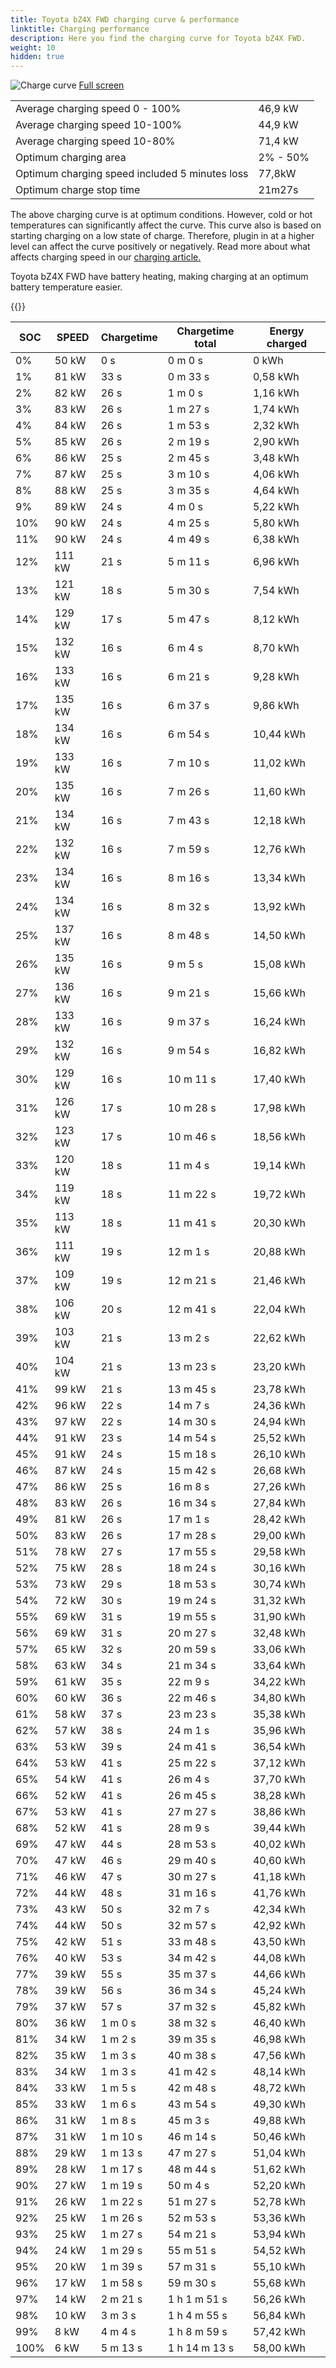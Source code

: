 ```yaml
---
title: Toyota bZ4X FWD charging curve & performance
linktitle: Charging performance
description: Here you find the charging curve for Toyota bZ4X FWD. 
weight: 10
hidden: true
---
```

<!-- markdownlint-disable MD033 -->
<object type="image/svg+xml" data="../modelnavigation.svg"></object>
![Charge curve](../chargingcurve.svg  "Charging curve")
[Full screen](../chargingcurve.svg)

|  | |
|-----|-----|
|Average charging speed 0 - 100% |46,9 kW|
|Average charging speed 10-100% |44,9 kW|
|Average charging speed 10-80% |71,4 kW|
|Optimum charging area|2% - 50%|
|Optimum charging speed included 5 minutes loss|77,8kW|
|Optimum charge stop time |21m27s|


The above charging curve is at optimum conditions. However, cold or hot temperatures can significantly affect the curve. This curve also is based on starting charging on a low state of charge. Therefore, plugin in at a higher level can affect the curve positively or negatively. Read more about what affects charging speed in our [charging article.](../../../../../technology/battery/charging/) 


Toyota bZ4X FWD have battery heating, making charging at an optimum battery temperature easier. 


{{<evkxdisplayaddarticle />}}

|SOC | SPEED|Chargetime | Chargetime total | Energy charged |
|-----|-----|-----|-----|-----|
|0%|50 kW|  0 s|  0 m 0 s |0 kWh |
|1%|81 kW|  33 s|  0 m 33 s |0,58 kWh |
|2%|82 kW|  26 s|  1 m 0 s |1,16 kWh |
|3%|83 kW|  26 s|  1 m 27 s |1,74 kWh |
|4%|84 kW|  26 s|  1 m 53 s |2,32 kWh |
|5%|85 kW|  26 s|  2 m 19 s |2,90 kWh |
|6%|86 kW|  25 s|  2 m 45 s |3,48 kWh |
|7%|87 kW|  25 s|  3 m 10 s |4,06 kWh |
|8%|88 kW|  25 s|  3 m 35 s |4,64 kWh |
|9%|89 kW|  24 s|  4 m 0 s |5,22 kWh |
|10%|90 kW|  24 s|  4 m 25 s |5,80 kWh |
|11%|90 kW|  24 s|  4 m 49 s |6,38 kWh |
|12%|111 kW|  21 s|  5 m 11 s |6,96 kWh |
|13%|121 kW|  18 s|  5 m 30 s |7,54 kWh |
|14%|129 kW|  17 s|  5 m 47 s |8,12 kWh |
|15%|132 kW|  16 s|  6 m 4 s |8,70 kWh |
|16%|133 kW|  16 s|  6 m 21 s |9,28 kWh |
|17%|135 kW|  16 s|  6 m 37 s |9,86 kWh |
|18%|134 kW|  16 s|  6 m 54 s |10,44 kWh |
|19%|133 kW|  16 s|  7 m 10 s |11,02 kWh |
|20%|135 kW|  16 s|  7 m 26 s |11,60 kWh |
|21%|134 kW|  16 s|  7 m 43 s |12,18 kWh |
|22%|132 kW|  16 s|  7 m 59 s |12,76 kWh |
|23%|134 kW|  16 s|  8 m 16 s |13,34 kWh |
|24%|134 kW|  16 s|  8 m 32 s |13,92 kWh |
|25%|137 kW|  16 s|  8 m 48 s |14,50 kWh |
|26%|135 kW|  16 s|  9 m 5 s |15,08 kWh |
|27%|136 kW|  16 s|  9 m 21 s |15,66 kWh |
|28%|133 kW|  16 s|  9 m 37 s |16,24 kWh |
|29%|132 kW|  16 s|  9 m 54 s |16,82 kWh |
|30%|129 kW|  16 s|  10 m 11 s |17,40 kWh |
|31%|126 kW|  17 s|  10 m 28 s |17,98 kWh |
|32%|123 kW|  17 s|  10 m 46 s |18,56 kWh |
|33%|120 kW|  18 s|  11 m 4 s |19,14 kWh |
|34%|119 kW|  18 s|  11 m 22 s |19,72 kWh |
|35%|113 kW|  18 s|  11 m 41 s |20,30 kWh |
|36%|111 kW|  19 s|  12 m 1 s |20,88 kWh |
|37%|109 kW|  19 s|  12 m 21 s |21,46 kWh |
|38%|106 kW|  20 s|  12 m 41 s |22,04 kWh |
|39%|103 kW|  21 s|  13 m 2 s |22,62 kWh |
|40%|104 kW|  21 s|  13 m 23 s |23,20 kWh |
|41%|99 kW|  21 s|  13 m 45 s |23,78 kWh |
|42%|96 kW|  22 s|  14 m 7 s |24,36 kWh |
|43%|97 kW|  22 s|  14 m 30 s |24,94 kWh |
|44%|91 kW|  23 s|  14 m 54 s |25,52 kWh |
|45%|91 kW|  24 s|  15 m 18 s |26,10 kWh |
|46%|87 kW|  24 s|  15 m 42 s |26,68 kWh |
|47%|86 kW|  25 s|  16 m 8 s |27,26 kWh |
|48%|83 kW|  26 s|  16 m 34 s |27,84 kWh |
|49%|81 kW|  26 s|  17 m 1 s |28,42 kWh |
|50%|83 kW|  26 s|  17 m 28 s |29,00 kWh |
|51%|78 kW|  27 s|  17 m 55 s |29,58 kWh |
|52%|75 kW|  28 s|  18 m 24 s |30,16 kWh |
|53%|73 kW|  29 s|  18 m 53 s |30,74 kWh |
|54%|72 kW|  30 s|  19 m 24 s |31,32 kWh |
|55%|69 kW|  31 s|  19 m 55 s |31,90 kWh |
|56%|69 kW|  31 s|  20 m 27 s |32,48 kWh |
|57%|65 kW|  32 s|  20 m 59 s |33,06 kWh |
|58%|63 kW|  34 s|  21 m 34 s |33,64 kWh |
|59%|61 kW|  35 s|  22 m 9 s |34,22 kWh |
|60%|60 kW|  36 s|  22 m 46 s |34,80 kWh |
|61%|58 kW|  37 s|  23 m 23 s |35,38 kWh |
|62%|57 kW|  38 s|  24 m 1 s |35,96 kWh |
|63%|53 kW|  39 s|  24 m 41 s |36,54 kWh |
|64%|53 kW|  41 s|  25 m 22 s |37,12 kWh |
|65%|54 kW|  41 s|  26 m 4 s |37,70 kWh |
|66%|52 kW|  41 s|  26 m 45 s |38,28 kWh |
|67%|53 kW|  41 s|  27 m 27 s |38,86 kWh |
|68%|52 kW|  41 s|  28 m 9 s |39,44 kWh |
|69%|47 kW|  44 s|  28 m 53 s |40,02 kWh |
|70%|47 kW|  46 s|  29 m 40 s |40,60 kWh |
|71%|46 kW|  47 s|  30 m 27 s |41,18 kWh |
|72%|44 kW|  48 s|  31 m 16 s |41,76 kWh |
|73%|43 kW|  50 s|  32 m 7 s |42,34 kWh |
|74%|44 kW|  50 s|  32 m 57 s |42,92 kWh |
|75%|42 kW|  51 s|  33 m 48 s |43,50 kWh |
|76%|40 kW|  53 s|  34 m 42 s |44,08 kWh |
|77%|39 kW|  55 s|  35 m 37 s |44,66 kWh |
|78%|39 kW|  56 s|  36 m 34 s |45,24 kWh |
|79%|37 kW|  57 s|  37 m 32 s |45,82 kWh |
|80%|36 kW| 1 m 0 s|  38 m 32 s |46,40 kWh |
|81%|34 kW| 1 m 2 s|  39 m 35 s |46,98 kWh |
|82%|35 kW| 1 m 3 s|  40 m 38 s |47,56 kWh |
|83%|34 kW| 1 m 3 s|  41 m 42 s |48,14 kWh |
|84%|33 kW| 1 m 5 s|  42 m 48 s |48,72 kWh |
|85%|33 kW| 1 m 6 s|  43 m 54 s |49,30 kWh |
|86%|31 kW| 1 m 8 s|  45 m 3 s |49,88 kWh |
|87%|31 kW| 1 m 10 s|  46 m 14 s |50,46 kWh |
|88%|29 kW| 1 m 13 s|  47 m 27 s |51,04 kWh |
|89%|28 kW| 1 m 17 s|  48 m 44 s |51,62 kWh |
|90%|27 kW| 1 m 19 s|  50 m 4 s |52,20 kWh |
|91%|26 kW| 1 m 22 s|  51 m 27 s |52,78 kWh |
|92%|25 kW| 1 m 26 s|  52 m 53 s |53,36 kWh |
|93%|25 kW| 1 m 27 s|  54 m 21 s |53,94 kWh |
|94%|24 kW| 1 m 29 s|  55 m 51 s |54,52 kWh |
|95%|20 kW| 1 m 39 s|  57 m 31 s |55,10 kWh |
|96%|17 kW| 1 m 58 s|  59 m 30 s |55,68 kWh |
|97%|14 kW| 2 m 21 s| 1 h 1 m 51 s |56,26 kWh |
|98%|10 kW| 3 m 3 s| 1 h 4 m 55 s |56,84 kWh |
|99%|8 kW| 4 m 4 s| 1 h 8 m 59 s |57,42 kWh |
|100%|6 kW| 5 m 13 s| 1 h 14 m 13 s |58,00 kWh |
